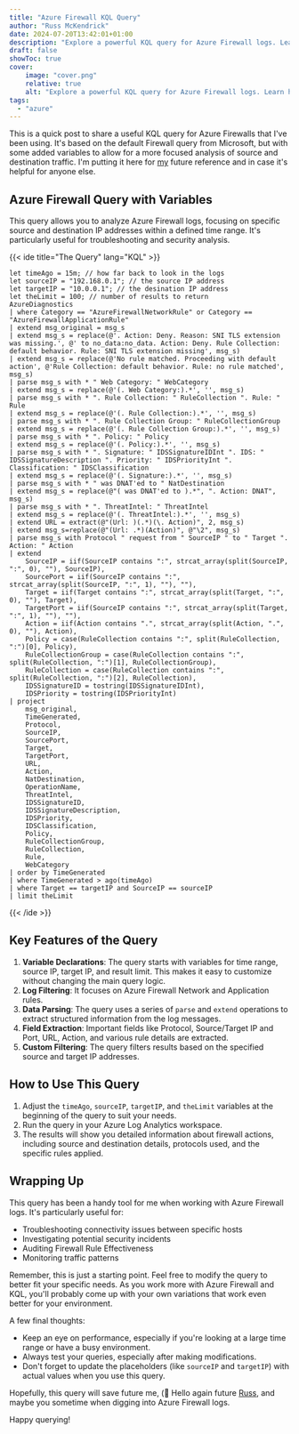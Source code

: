 ```yaml
---
title: "Azure Firewall KQL Query"
author: "Russ McKendrick"
date: 2024-07-20T13:42:01+01:00
description: "Explore a powerful KQL query for Azure Firewall logs. Learn how to analyze network traffic, filter by source and destination IP, and gain insights into your Azure Firewall's performance and security."
draft: false
showToc: true
cover:
    image: "cover.png"
    relative: true
    alt: "Explore a powerful KQL query for Azure Firewall logs. Learn how to analyze network traffic, filter by source and destination IP, and gain insights into your Azure Firewall's performance and security."
tags:
  - "azure"
---
```


This is a quick post to share a useful KQL query for Azure Firewalls that I've been using. It's based on the default Firewall query from Microsoft, but with some added variables to allow for a more focused analysis of source and destination traffic. I'm putting it here for [my](/about) future reference and in case it's helpful for anyone else.

## Azure Firewall Query with Variables

This query allows you to analyze Azure Firewall logs, focusing on specific source and destination IP addresses within a defined time range. It's particularly useful for troubleshooting and security analysis.

{{< ide title="The Query" lang="KQL" >}}
```kql {linenos=true}
let timeAgo = 15m; // how far back to look in the logs
let sourceIP = "192.168.0.1"; // the source IP address
let targetIP = "10.0.0.1"; // the desination IP address
let theLimit = 100; // number of results to return
AzureDiagnostics
| where Category == "AzureFirewallNetworkRule" or Category == "AzureFirewallApplicationRule"
| extend msg_original = msg_s
| extend msg_s = replace(@'. Action: Deny. Reason: SNI TLS extension was missing.', @' to no_data:no_data. Action: Deny. Rule Collection: default behavior. Rule: SNI TLS extension missing', msg_s)
| extend msg_s = replace(@'No rule matched. Proceeding with default action', @'Rule Collection: default behavior. Rule: no rule matched', msg_s)
| parse msg_s with * " Web Category: " WebCategory
| extend msg_s = replace(@'(. Web Category:).*', '', msg_s)
| parse msg_s with * ". Rule Collection: " RuleCollection ". Rule: " Rule
| extend msg_s = replace(@'(. Rule Collection:).*', '', msg_s)
| parse msg_s with * ". Rule Collection Group: " RuleCollectionGroup
| extend msg_s = replace(@'(. Rule Collection Group:).*', '', msg_s)
| parse msg_s with * ". Policy: " Policy
| extend msg_s = replace(@'(. Policy:).*', '', msg_s)
| parse msg_s with * ". Signature: " IDSSignatureIDInt ". IDS: " IDSSignatureDescription ". Priority: " IDSPriorityInt ". Classification: " IDSClassification
| extend msg_s = replace(@'(. Signature:).*', '', msg_s)
| parse msg_s with * " was DNAT'ed to " NatDestination
| extend msg_s = replace(@"( was DNAT'ed to ).*", ". Action: DNAT", msg_s)
| parse msg_s with * ". ThreatIntel: " ThreatIntel
| extend msg_s = replace(@'(. ThreatIntel:).*', '', msg_s)
| extend URL = extract(@"(Url: )(.*)(\. Action)", 2, msg_s)
| extend msg_s=replace(@"(Url: .*)(Action)", @"\2", msg_s)
| parse msg_s with Protocol " request from " SourceIP " to " Target ". Action: " Action
| extend 
    SourceIP = iif(SourceIP contains ":", strcat_array(split(SourceIP, ":", 0), ""), SourceIP),
    SourcePort = iif(SourceIP contains ":", strcat_array(split(SourceIP, ":", 1), ""), ""),
    Target = iif(Target contains ":", strcat_array(split(Target, ":", 0), ""), Target),
    TargetPort = iif(SourceIP contains ":", strcat_array(split(Target, ":", 1), ""), ""),
    Action = iif(Action contains ".", strcat_array(split(Action, ".", 0), ""), Action),
    Policy = case(RuleCollection contains ":", split(RuleCollection, ":")[0], Policy),
    RuleCollectionGroup = case(RuleCollection contains ":", split(RuleCollection, ":")[1], RuleCollectionGroup),
    RuleCollection = case(RuleCollection contains ":", split(RuleCollection, ":")[2], RuleCollection),
    IDSSignatureID = tostring(IDSSignatureIDInt),
    IDSPriority = tostring(IDSPriorityInt)
| project
    msg_original,
    TimeGenerated,
    Protocol,
    SourceIP,
    SourcePort,
    Target,
    TargetPort,
    URL,
    Action,
    NatDestination,
    OperationName,
    ThreatIntel,
    IDSSignatureID,
    IDSSignatureDescription,
    IDSPriority,
    IDSClassification,
    Policy,
    RuleCollectionGroup,
    RuleCollection,
    Rule,
    WebCategory
| order by TimeGenerated
| where TimeGenerated > ago(timeAgo)
| where Target == targetIP and SourceIP == sourceIP
| limit theLimit
```
{{< /ide >}}

## Key Features of the Query

1. **Variable Declarations**: The query starts with variables for time range, source IP, target IP, and result limit. This makes it easy to customize without changing the main query logic.
2. **Log Filtering**: It focuses on Azure Firewall Network and Application rules.
3. **Data Parsing**: The query uses a series of `parse` and `extend` operations to extract structured information from the log messages.
4. **Field Extraction**: Important fields like Protocol, Source/Target IP and Port, URL, Action, and various rule details are extracted.
5. **Custom Filtering**: The query filters results based on the specified source and target IP addresses.

## How to Use This Query

1. Adjust the `timeAgo`, `sourceIP`, `targetIP`, and `theLimit` variables at the beginning of the query to suit your needs.
2. Run the query in your Azure Log Analytics workspace.
3. The results will show you detailed information about firewall actions, including source and destination details, protocols used, and the specific rules applied.

## Wrapping Up

This query has been a handy tool for me when working with Azure Firewall logs. It's particularly useful for:

- Troubleshooting connectivity issues between specific hosts
- Investigating potential security incidents
- Auditing Firewall Rule Effectiveness
- Monitoring traffic patterns

Remember, this is just a starting point. Feel free to modify the query to better fit your specific needs. As you work more with Azure Firewall and KQL, you'll probably come up with your own variations that work even better for your environment.

A few final thoughts:

- Keep an eye on performance, especially if you're looking at a large time range or have a busy environment.
- Always test your queries, especially after making modifications.
- Don't forget to update the placeholders (like `sourceIP` and `targetIP`) with actual values when you use this query.

Hopefully, this query will save future me, (👋 Hello again future [Russ](/about), and maybe you sometime when digging into Azure Firewall logs.

Happy querying!
